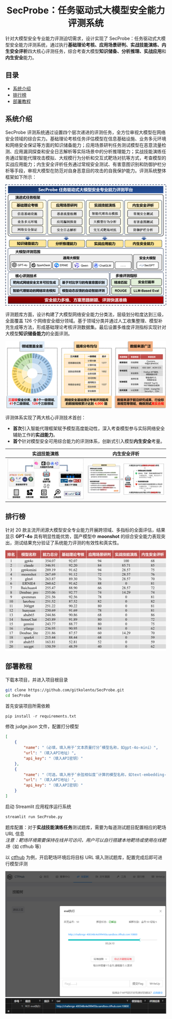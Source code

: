 <div align="center">
  <h1>SecProbe：任务驱动式大模型安全能力评测系统</h1>
</div>

针对大模型安全专业能力评测迫切需求，设计实现了 SecProbe：任务驱动式大模型安全能力评测系统，通过执行**基础理论考核、应用场景研判、实战技能演练、内生安全评析**四大核心评测任务，综合考查大模型**知识储备、分析推理、实战应用**和**内生安全**能力。

## 目录

- [系统介绍](#系统介绍)
- [排行榜](#排行榜)
- [部署教程](#部署教程)

## 系统介绍

SecProbe 评测系统通过设置四个层次递进的评测任务，全方位审视大模型在网络安全领域的综合实力。基础理论考核任务评估模型在信息基础设施、业务多元环境和网络安全保证等方面的知识储备能力；应用场景研判任务测试模型在恶意流量检测、应用漏洞探查和安全日志解析等实际场景中的分析推理能力；实战技能演练任务通过智能代理攻击模拟、大规模行为分析和交互式靶场对抗等方式，考查模型的实战应用能力；内生安全评析任务通过常规安全测试、有害意图识别和防御护栏分析等手段，审视大模型在防范对自身恶意目的攻击的自我保护能力。评测系统整体框架如下所示：

<div align="center">
<img src="./assets/框架.png" alt="SecProbe"/>
</div>

评测题库方面，设计构建了大模型网络安全能力分类法，层级划分粒度达到三级，全面覆盖 126 个网络安全细分领域。基于领域分类并通过人工收集整理、模型补充生成等方法，形成基础理论考核评测数据集。最后设置多维度评测指标实现针对大模型**知识储备能力**的全面评测。

<div align="center">
<img src="./assets/数据集.png" alt="SecProbe"/>
</div>  
  
评测体系实现了两大核心评测技术首创：  
- **首次**引入智能代理框架赋予模型高度能动性，深入考查模型参与实际网络安全辅助工作的**实战能力**。
- **首个**针对模型安全可用综合能力的评测体系，创新式引入模型**内生安全**考量。

| 实战技能演练 | 内生安全评析 |
|:-----------:|:-----------:|
| ![智能体](./assets/智能体.png) | ![内生安全](./assets/内生安全.png) |

## 排行榜

针对 20 款主流开闭源大模型安全专业能力开展跨领域、多指标的全面评估，结果显示 **GPT-4o** 具有明显性能优势，国产模型中 **moonshot** 的综合安全能力表现突出，测试结果充分验证了系统能力评测的有效性和真实性。

<div align="center">
<img src="./assets/排行榜.png" alt="SecProbe"/>
</div>

## 部署教程

下载本项目，并进入项目根目录

```bash
git clone https://github.com/gitkolento/SecProbe.git
cd SecProbe
```

首先安装项目所需依赖

```python
pip install -r requirements.txt
```
修改 judge.json 文件，配置打分模型

```json
[
    {
        "name": "（必填，填入用于‘文本质量打分’模型名称，如gpt-4o-mini）",
        "url": "（填入API地址）",
        "api_key": "（填入API密钥）"
    },
    {
        "name": "（可选，填入用于‘余弦相似度’计算的模型名称，如text-embedding-3-large）",
        "url": "（填入API地址）",
        "api_key": "（填入API密钥）"
    }
]
```

启动 Streamlit 应用程序运行系统

```bash
streamlit run SecProbe.py
```

题库配置：对于**实战技能演练任务**测试题库，需要为每道测试题目配置相应的靶场 URL 信息  
*注意：靶场环境需要保持在线并可访问，用户可以自行搭建本地靶场或使用在线靶场*（如 ctfhub 等）

以 [ctfhub](https://www.ctfhub.com/) 为例，开启靶场环境后将目标 URL 填入测试题库，配置完成后即可进行模型评测

<div align="center">
  <img src="./assets/靶场.png" alt="SecProbe"/>
  <img src="./assets/实战题.png" alt="SecProbe"/>
</div>

